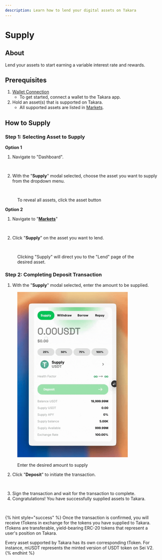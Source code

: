 ```yaml
---
description: Learn how to lend your digital assets on Takara
---
```


# Supply

## About <a href="#about" id="about"></a>

Lend your assets to start earning a variable interest rate and rewards.

## **Prerequisites**

1. [Wallet Connection](../quickstart/wallet-connection.md)
   * To get started, connect a wallet to the Takara app.
2. Hold an asset(s) that is supported on Takara.
   * All supported assets are listed in [Markets](https://dapp.takaralend.com/market).

## How to Supply

### Step 1: Selecting Asset to Supply

**Option 1**

1. Navigate to "Dashboard".

<div align="left"><figure><picture><source srcset="../../.gitbook/assets/Screenshot 2025-01-19 at 6.33.41 PM.png" media="(prefers-color-scheme: dark)"><img src="../../.gitbook/assets/Screenshot 2025-01-19 at 6.32.23 PM 1.png" alt="" width="226"></picture><figcaption></figcaption></figure></div>

2. With the "**Supply**" modal selected, choose the asset you want to supply from the dropdown menu.

<figure><img src="../../.gitbook/assets/supply.gif" alt=""><figcaption><p>To reveal all assets, click the asset button</p></figcaption></figure>

**Option 2**

1. Navigate to "[**Markets**](https://moonwell.fi/markets)"

<div align="left"><figure><picture><source srcset="../../.gitbook/assets/Screenshot 2025-01-19 at 6.48.32 PM.png" media="(prefers-color-scheme: dark)"><img src="../../.gitbook/assets/Screenshot 2025-01-19 at 6.48.22 PM.png" alt="" width="235"></picture><figcaption></figcaption></figure></div>

2. Click "**Supply**" on the asset you want to lend.

<figure><img src="../../.gitbook/assets/supply2.gif" alt=""><figcaption><p>Clicking "Supply" will direct you to the "Lend" page of the desired asset.</p></figcaption></figure>

### Step 2: Completing Deposit Transaction

1. With the "**Supply**" modal selected, enter the amount to be supplied.

<div align="left"><figure><img src="../../.gitbook/assets/input.gif" alt="" width="362"><figcaption><p>Enter the desired amount to supply</p></figcaption></figure></div>

2. Click "**Deposit**" to initiate the transaction.

<figure><img src="../../.gitbook/assets/confirm.gif" alt=""><figcaption></figcaption></figure>

3. Sign the transaction and wait for the transaction to complete.
4. Congratulations! You have successfully supplied assets to Takara.

<div align="left"><figure><img src="../../.gitbook/assets/Screenshot 2025-01-19 at 7.12.41 PM.png" alt="" width="375"><figcaption></figcaption></figure></div>

{% hint style="success" %}
Once the transaction is confirmed, you will receive tTokens in exchange for the tokens you have supplied to Takara. tTokens are transferable, yield-bearing ERC-20 tokens that represent a user's position on Takara.

Every asset supported by Takara has its own corresponding tToken. For instance, mUSDT represents the minted version of USDT token on Sei V2.
{% endhint %}

